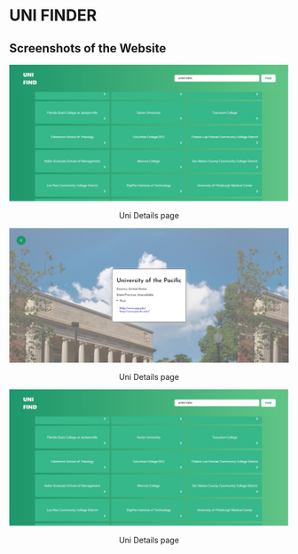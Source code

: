 # UNI FINDER


## Screenshots of the Website

<p align="center">
  <img src="https://github.com/slowdivesun/uni-find/blob/master/public/results.jpg">
  <p align="center">Uni Details page</p>
</p>


<p align="center">
  <img src="https://github.com/slowdivesun/uni-find/blob/master/public/uni_page.jpg">
  <p align="center">Uni Details page</p>
</p>


<p align="center">
  <img src="https://github.com/slowdivesun/uni-find/blob/master/public/results.jpg">
  <p align="center">Uni Details page</p>
</p>
